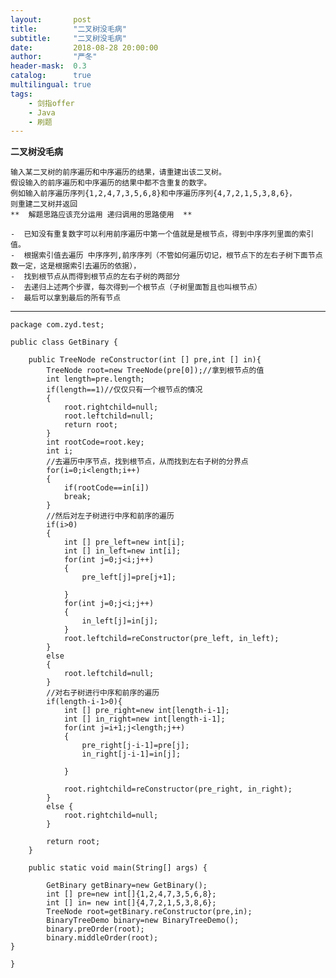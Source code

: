 ```yaml
---
layout:       post
title:        "二叉树没毛病"
subtitle:     "二叉树没毛病"
date:         2018-08-28 20:00:00
author:       "严冬"
header-mask:  0.3
catalog:      true
multilingual: true
tags:
    - 剑指offer
    - Java
    - 刷题
---
```


**二叉树没毛病**

	输入某二叉树的前序遍历和中序遍历的结果，请重建出该二叉树。
	假设输入的前序遍历和中序遍历的结果中都不含重复的数字。
	例如输入前序遍历序列{1,2,4,7,3,5,6,8}和中序遍历序列{4,7,2,1,5,3,8,6}，
	则重建二叉树并返回
	**  解题思路应该充分运用 递归调用的思路使用  **
	
	-  已知没有重复数字可以利用前序遍历中第一个值就是是根节点，得到中序序列里面的索引值。
	-  根据索引值去遍历 中序序列,前序序列（不管如何遍历切记，根节点下的左右子树下面节点数一定，这是根据索引去遍历的依据），
	-  找到根节点从而得到根节点的左右子树的两部分
	-  去递归上述两个步骤，每次得到一个根节点（子树里面暂且也叫根节点）
	-  最后可以拿到最后的所有节点
***	 
```
package com.zyd.test;

public class GetBinary {
	
	public TreeNode reConstructor(int [] pre,int [] in){
		TreeNode root=new TreeNode(pre[0]);//拿到根节点的值
		int length=pre.length;
		if(length==1)//仅仅只有一个根节点的情况
		{
			root.rightchild=null;
			root.leftchild=null;
			return root;
		}
		int rootCode=root.key;
		int i;
		//去遍历中序节点，找到根节点，从而找到左右子树的分界点
		for(i=0;i<length;i++)
		{
			if(rootCode==in[i])
			break;
		}
		//然后对左子树进行中序和前序的遍历
		if(i>0)
		{
			int [] pre_left=new int[i];
			int [] in_left=new int[i];
			for(int j=0;j<i;j++)
			{
				pre_left[j]=pre[j+1];
				
			}
			for(int j=0;j<i;j++)
			{
				in_left[j]=in[j];
			}
			root.leftchild=reConstructor(pre_left, in_left);
		}
		else
		{
			root.leftchild=null;
		}
		//对右子树进行中序和前序的遍历
		if(length-i-1>0){
			int [] pre_right=new int[length-i-1];
			int [] in_right=new int[length-i-1];
			for(int j=i+1;j<length;j++)
			{
				pre_right[j-i-1]=pre[j];
				in_right[j-i-1]=in[j];
				
			}
			
			root.rightchild=reConstructor(pre_right, in_right);
		}
		else {
			root.rightchild=null;
		}
		
		return root;
	}
	
	public static void main(String[] args) {
	
		GetBinary getBinary=new GetBinary();
		int [] pre=new int[]{1,2,4,7,3,5,6,8};
		int [] in= new int[]{4,7,2,1,5,3,8,6};
		TreeNode root=getBinary.reConstructor(pre,in);
		BinaryTreeDemo binary=new BinaryTreeDemo();
		binary.preOrder(root);
		binary.middleOrder(root);
}

}
```

